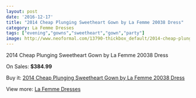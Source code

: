```yaml
---
layout: post
date: '2016-12-17'
title: "2014 Cheap Plunging Sweetheart Gown by La Femme 20038 Dress"
category: La Femme Dresses
tags: ["evening","gowns","sweetheart","gown","party"]
image: http://www.neoformal.com/13790-thickbox_default/2014-cheap-plunging-sweetheart-gown-by-la-femme-20038-dress.jpg
---
```

2014 Cheap Plunging Sweetheart Gown by La Femme 20038 Dress

On Sales: **$384.99**
<a href="https://www.neoformal.com/en/la-femme-dresses-2014/4749-2014-cheap-plunging-sweetheart-gown-by-la-femme-20038-dress.html"><amp-img layout="responsive" width="600" height="600" src="//www.neoformal.com/13790-thickbox_default/2014-cheap-plunging-sweetheart-gown-by-la-femme-20038-dress.jpg" alt="2014 Cheap Plunging Sweetheart Gown by La Femme 20038 Dress 0" /></a>
<a href="https://www.neoformal.com/en/la-femme-dresses-2014/4749-2014-cheap-plunging-sweetheart-gown-by-la-femme-20038-dress.html"><amp-img layout="responsive" width="600" height="600" src="//www.neoformal.com/13791-thickbox_default/2014-cheap-plunging-sweetheart-gown-by-la-femme-20038-dress.jpg" alt="2014 Cheap Plunging Sweetheart Gown by La Femme 20038 Dress 1" /></a>
<a href="https://www.neoformal.com/en/la-femme-dresses-2014/4749-2014-cheap-plunging-sweetheart-gown-by-la-femme-20038-dress.html"><amp-img layout="responsive" width="600" height="600" src="//www.neoformal.com/13792-thickbox_default/2014-cheap-plunging-sweetheart-gown-by-la-femme-20038-dress.jpg" alt="2014 Cheap Plunging Sweetheart Gown by La Femme 20038 Dress 2" /></a>
<a href="https://www.neoformal.com/en/la-femme-dresses-2014/4749-2014-cheap-plunging-sweetheart-gown-by-la-femme-20038-dress.html"><amp-img layout="responsive" width="600" height="600" src="//www.neoformal.com/13793-thickbox_default/2014-cheap-plunging-sweetheart-gown-by-la-femme-20038-dress.jpg" alt="2014 Cheap Plunging Sweetheart Gown by La Femme 20038 Dress 3" /></a>
<a href="https://www.neoformal.com/en/la-femme-dresses-2014/4749-2014-cheap-plunging-sweetheart-gown-by-la-femme-20038-dress.html"><amp-img layout="responsive" width="600" height="600" src="//www.neoformal.com/13794-thickbox_default/2014-cheap-plunging-sweetheart-gown-by-la-femme-20038-dress.jpg" alt="2014 Cheap Plunging Sweetheart Gown by La Femme 20038 Dress 4" /></a>

Buy it: [2014 Cheap Plunging Sweetheart Gown by La Femme 20038 Dress](https://www.neoformal.com/en/la-femme-dresses-2014/4749-2014-cheap-plunging-sweetheart-gown-by-la-femme-20038-dress.html "2014 Cheap Plunging Sweetheart Gown by La Femme 20038 Dress")

View more: [La Femme Dresses](https://www.neoformal.com/en/56-la-femme-dresses-2014 "La Femme Dresses")